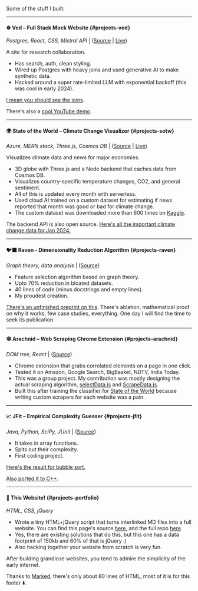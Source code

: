 Some of the stuff I built:

---

#### ☸️ Ved – Full Stack Mock Website {#projects-ved}

_Postgres, React, CSS, Mistral API_ | ([Source](https://github.com/fringewidth/ved) | [Live](https://ved-one.vercel.app))

A site for research collaboration.

- Has search, auth, clean styling.
- Wired up Postgres with heavy joins and used generative AI to make synthetic data.
- Hacked around a super rate-limited LLM with exponential backoff (this was cool in early 2024).

[I mean you should see the joins](https://pastes.io/ved-user-page-view).

There's also a [cool YouTube demo](https://www.youtube.com/watch?v=FsQshAGo5vU).

---

#### 🌍 State of the World – Climate Change Visualizer {#projects-sotw}

_Azure, MERN stack, Three.js, Cosmos DB_ | ([Source](https://github.com/fringewidth/stateoftheworld) | [Live](https:/stateoftheworld.vercel.app))

Visualizes climate data and news for major economies.

- 3D globe with Three.js and a Node backend that caches data from Cosmos DB.
- Visualizes country-specific temperature changes, CO2, and general sentiment.
- All of this is updated every month with serverless.
- Used cloud AI trained on a custom dataset for estimating if news reported that month was good or bad for climate change.
- The custom dataset was downloaded more than 600 times on [Kaggle](https://kaggle.com/datasets/fringewidth/climate-change-news).

The backend API is also open source.
[Here's all the important climate change data for Jan 2024.](https://sotw.azurewebsites.net/months/1/2024)

---

#### 🐦‍⬛ Raven - Dimensionality Reduction Algorithm {#projects-raven}

_Graph theory, data analysis_ | ([Source](https://github.com/fringewidth/raven))

- Feature selection algorithm based on graph theory.
- Upto 70% reduction in bloated datasets.
- 40 lines of code (minus docstrings and empty lines).
- My proudest creation.

[There's an unfinished preprint on this](https://drive.google.com/file/d/1D6dzpmQe6o1U1X3-4uvdHB287tvvCE2a/view?usp=sharing). There's ablation, mathematical proof on why it works, few case studies, everything. One day I will find the time to seek its publication.

---

#### 🕸️ Arachnid – Web Scraping Chrome Extension {#projects-arachnid}

_DOM tree, React_ | ([Source](https://github.com/dragn0id/arachnid))

- Chrome extension that grabs correlated elements on a page in one click.
- Tested it on Amazon, Google Search, BigBasket, NDTV, India Today.
- This was a group project. My contribution was mostly designing the actual scraping algorithm, [selectData.js](https://github.com/dragn0id/arachnid/blob/main/src/components/customComponents/utils/selectData.js) and [ScrapeData.js](https://github.com/dragn0id/arachnid/blob/main/src/components/customComponents/utils/ScrapeData.js).
- Built this after training the classifier for [State of the World](#projects-sotw) because writing custom scrapers for each website was a pain.

---

#### 📈 JFit – Empirical Complexity Guesser {#projects-jfit}

_Java, Python, SciPy, JUnit_ | ([Source](https://github.com/fringewidth/jfit2))

- It takes in array functions.
- Spits out their complexity.
- First coding project.

[Here's the result for bubble sort.](https://github.com/user-attachments/assets/23b4800c-b457-46a1-bdce-e7b3040914e8)

[Also ported it to C++](https://github.com/fringewidth/cppFit).

---

#### 📑 This Website! {#projects-portfolio}

_HTML, CSS, jQuery_

- Wrote a tiny HTML+jQuery script that turns interlinked MD files into a full website. You can find this page's source [here](https://github.com/fringewidth/fringewidth.github.io/blob/main/projects.md), and the full repo [here](https://github.com/fringewidth/fringewidth.github.io).
- Yes, there are existing solutions that do this, but this one has a data footprint of 150kb and 60% of that is jQuery :)
- Also hacking together your website from scratch is very fun.

After building grandiose websites, you tend to admire the simplicity of the early internet.

Thanks to [Marked](https://marked.js.org/), there's only about 80 lines of HTML, most of it is for this footer ⬇️.
